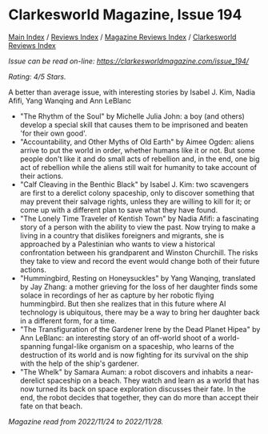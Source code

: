 # Clarkesworld Magazine, Issue 194

[Main Index](../../../README.md) / [Reviews Index](../../README.md) / [Magazine Reviews Index](../README.md) / [Clarkesworld Reviews Index](README.md)

*Issue can be read on-line: <https://clarkesworldmagazine.com/issue_194/>*

*Rating: 4/5 Stars.*

A better than average issue, with interesting stories by Isabel J. Kim, Nadia Afifi, Yang Wanqing and Ann LeBlanc

- "The Rhythm of the Soul" by Michelle Julia John: a boy (and others) develop a special skill that causes them to be imprisoned and beaten 'for their own good'.
- "Accountability, and Other Myths of Old Earth" by Aimee Ogden: aliens arrive to put the world in order, whether humans like it or not. But some people don't like it and do small acts of rebellion and, in the end, one big act of rebellion while the aliens still wait for humanity to take account of their actions.
- "Calf Cleaving in the Benthic Black" by Isabel J. Kim: two scavengers are first to a derelict colony spaceship, only to discover something that may prevent their salvage rights, unless they are willing to kill for it; or come up with a different plan to save what they have found.
- "The Lonely Time Traveler of Kentish Town" by Nadia Afifi: a fascinating story of a person with the ability to view the past. Now trying to make a living in a country that dislikes foreigners and migrants, she is approached by a Palestinian who wants to view a historical confrontation between his grandparent and Winston Churchill. The risks they take to view and record the event would change both of their future actions.
- "Hummingbird, Resting on Honeysuckles" by Yang Wanqing, translated by Jay Zhang: a mother grieving for the loss of her daughter finds some solace in recordings of her as capture by her robotic flying hummingbird. But then she realizes that in this future where AI technology is ubiquitous, there may be a way to bring her daughter back in a different form, for a time.
- "The Transfiguration of the Gardener Irene by the Dead Planet Hipea" by Ann LeBlanc: an interesting story of an off-world shoot of a world-spanning fungal-like organism on a spaceship, who learns of the destruction of its world and is now fighting for its survival on the ship with the help of the ship's gardener.
- "The Whelk" by Samara Auman: a robot discovers and inhabits a near-derelict spaceship on a beach. They watch and learn as a world that has now turned its back on space exploration discusses their fate. In the end, the robot decides that together, they can do more than accept their fate on that beach.

*Magazine read from 2022/11/24 to 2022/11/28.*
